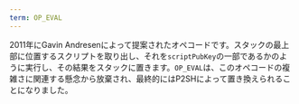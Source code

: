 ```yaml
---
term: OP_EVAL
---
```


2011年にGavin Andresenによって提案されたオペコードです。スタックの最上部に位置するスクリプトを取り出し、それを`scriptPubKey`の一部であるかのように実行し、その結果をスタックに置きます。`OP_EVAL`は、このオペコードの複雑さに関連する懸念から放棄され、最終的にはP2SHによって置き換えられることになりました。